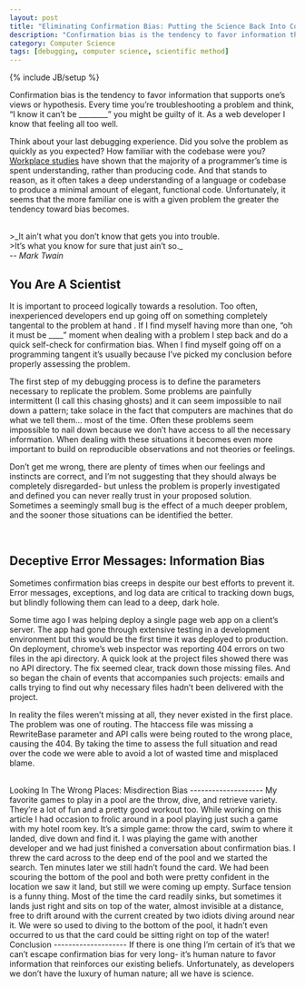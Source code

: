 ```yaml
---
layout: post
title: "Eliminating Confirmation Bias: Putting the Science Back Into Computer Science"
description: "Confirmation bias is the tendency to favor information that supports one’s views or hypothesis. Every time you’re troubleshooting a problem and think, “I know it can’t be ________” you might be guilty of it. As a web developer I know that feeling all too well. Think about your last debugging experience..."
category: Computer Science
tags: [debugging, computer science, scientific method]
---
```

{% include JB/setup %}

Confirmation bias is the tendency to favor information that supports one’s views or hypothesis. Every time you’re troubleshooting a problem and think, “I know it can’t be ________” you might be guilty of it. As a web developer I know that feeling all too well.

Think about your last debugging experience. Did you solve the problem as quickly as you expected? How familiar with the codebase were you?  [Workplace studies](http://www.codinghorror.com/blog/2006/09/when-understanding-means-rewriting.html) have shown that the majority of a programmer’s time is spent understanding, rather than producing code. And that stands to reason, as it often takes a deep understanding of a language or codebase to produce a minimal amount of elegant, functional code. Unfortunately, it seems that the more familiar one is with a given problem the greater the tendency toward bias becomes.

<br/>
>_It ain’t what you don’t know that gets you into trouble.<br/>
>It’s what you know for sure that just ain’t so._ <br/>-- <cite>Mark Twain</cite>
<br/>

You Are A Scientist
--------------------
It is important to proceed logically towards a resolution. Too often, inexperienced developers end up going off on something completely tangental to the problem at hand . If I find myself having more than one, “oh it must be ____” moment when dealing with a problem I step back and do a quick self-check for confirmation bias. When I find myself going off on a programming tangent it’s usually because I’ve picked my conclusion before properly assessing the problem.

The first step of my debugging process is to define the parameters necessary to replicate the problem. Some problems are painfully intermittent (I call this chasing ghosts) and it can seem impossible to nail down a pattern; take solace in the fact that computers are machines that do what we tell them… most of the time. Often these problems seem impossible to nail down because we don’t have access to all the necessary information. When dealing with these situations it becomes even more important to build on reproducible observations and not theories or feelings.

Don’t get me wrong, there are plenty of times when our feelings and instincts are correct, and I’m not suggesting that they should always be completely disregarded- but unless the problem is properly investigated and defined you can never really trust in your proposed solution. Sometimes a seemingly small bug is the effect of a much deeper problem, and the sooner those situations can be identified the better.

 <br/>

Deceptive Error Messages: Information Bias
--------------------
Sometimes confirmation bias creeps in despite our best efforts to prevent it. Error messages, exceptions, and log data are critical to tracking down bugs, but blindly following them can lead to a deep, dark hole.

Some time ago I was helping deploy a single page web app on a client’s server. The app had gone through extensive testing in a development environment but this would be the first time it was deployed to production. On deployment, chrome’s web inspector was reporting 404 errors on two files in the api directory. A quick look at the project files showed there was no API directory. The fix seemed clear, track down those missing files. And so began the chain of events that accompanies such projects: emails and calls trying to find out why necessary files hadn’t been delivered with the project.

In reality the files weren’t missing at all, they never existed in the first place. The problem was one of routing. The htaccess file was missing a RewriteBase parameter and API calls were being routed to the wrong place, causing the 404. By taking the time to assess the full situation and read over the code we were able to avoid a lot of wasted time and misplaced blame.

 <br/>
Looking In The Wrong Places: Misdirection Bias
--------------------
My favorite games to play in a pool are the throw, dive, and retrieve variety. They’re a lot of fun and a pretty good workout too. While working on this article I had occasion to frolic around in a pool playing just such a game with my hotel room key. It’s a simple game: throw the card, swim to where it landed, dive down and find it. I was playing the game with another developer and we had just finished a conversation about confirmation bias. I threw the card across to the deep end of the pool and we started the search. Ten minutes later we still hadn’t found the card. We had been scouring the bottom of the pool and both were pretty confident in the location we saw it land, but still we were coming up empty. Surface tension is a funny thing. Most of the time the card readily sinks, but sometimes it lands just right and sits on top of the water, almost invisible at a distance, free to drift around with the current created by two idiots diving around near it. We were so used to diving to the bottom of the pool, it hadn’t even occurred to us that the card could be sitting right on top of the water!

<br/>
Conclusion
--------------------
If there is one thing I’m certain of it’s that we can’t escape confirmation bias for very long- it’s human nature to favor information that reinforces our existing beliefs. Unfortunately, as developers we don’t have the luxury of human nature; all we have is science.